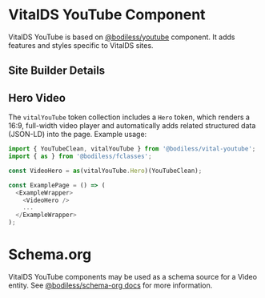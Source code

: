 # VitalDS YouTube Component

VitalDS YouTube is based on [@bodiless/youtube](../../bodiless/Components/YouTube) component. It adds features and styles specific to VitalDS sites.

## Site Builder Details

## Hero Video

The `vitalYouTube` token collection includes a `Hero` token, which renders a 16:9, full-width video
player and automatically adds related structured data (JSON-LD) into the page. Example usage:

```js
import { YouTubeClean, vitalYouTube } from '@bodiless/vital-youtube';
import { as } from '@bodiless/fclasses';

const VideoHero = as(vitalYouTube.Hero)(YouTubeClean);

const ExamplePage = () => (
  <ExampleWrapper>
    <VideoHero />
    ...
  </ExampleWrapper>
);
```

# Schema.org

VitalDS YouTube components may be used as a schema source for a Video entity. See 
[@bodiless/schema-org docs](../../bodiless/Components/Schema) for more information.